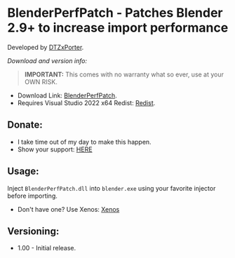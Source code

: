 # BlenderPerfPatch - Patches Blender 2.9+ to increase import performance
Developed by [DTZxPorter](https://twitter.com/dtzxporter).

_Download and version info:_

> **IMPORTANT:** This comes with no warranty what so ever, use at your OWN RISK.

- Download Link: [BlenderPerfPatch](https://mega.nz/file/RZ4xyQJa#IlpwGTNgJYquuekxS3G4wT-YGlxb4y-AH3rSNK2xsTY).
- Requires Visual Studio 2022 x64 Redist: [Redist](https://aka.ms/vs/17/release/VC_redist.x64.exe).

## Donate:
- I take time out of my day to make this happen.
- Show your support: [HERE](https://www.paypal.com/cgi-bin/webscr?cmd=_s-xclick&hosted_button_id=686S5QL7Z4HKQ)

## Usage:
Inject `BlenderPerfPatch.dll` into `blender.exe` using your favorite injector before importing.
- Don't have one? Use Xenos: [Xenos](https://github.com/DarthTon/Xenos)

## Versioning:
- 1.00 - Initial release.